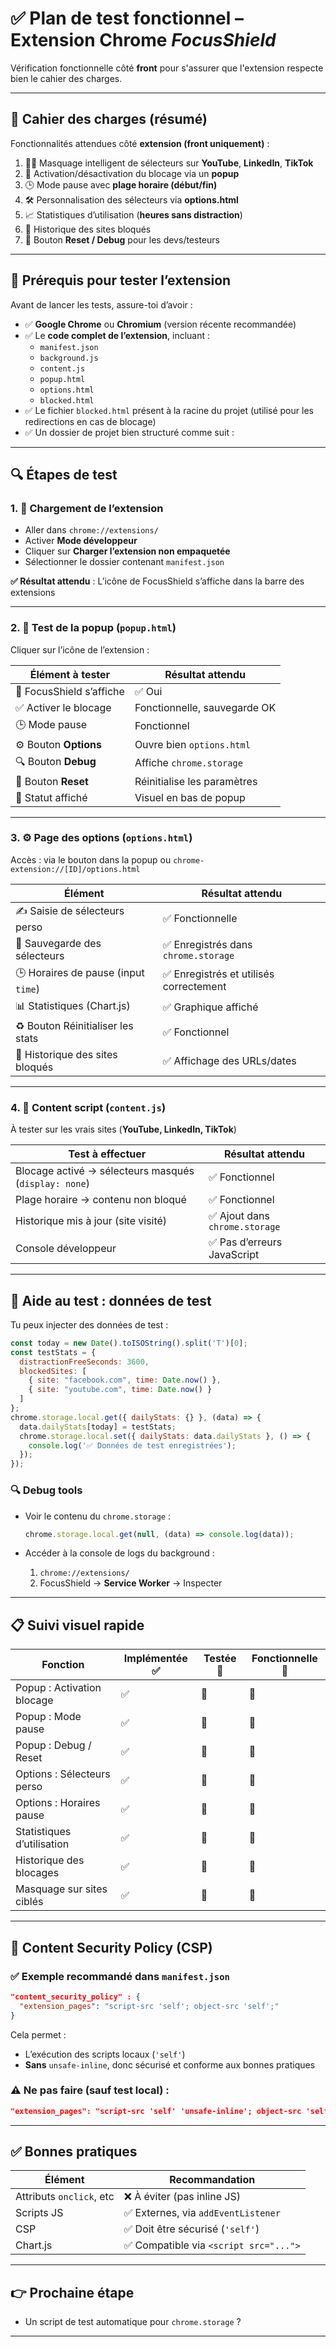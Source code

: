 # ✅ Plan de test fonctionnel – Extension Chrome *FocusShield*

Vérification fonctionnelle côté **front** pour s'assurer que l'extension respecte bien le cahier des charges.

---

## 📌 Cahier des charges (résumé)

Fonctionnalités attendues côté **extension (front uniquement)** :

1. 🕵️‍♂️ Masquage intelligent de sélecteurs sur **YouTube**, **LinkedIn**, **TikTok**  
2. 🔘 Activation/désactivation du blocage via un **popup**  
3. 🕒 Mode pause avec **plage horaire (début/fin)**  
4. 🛠️ Personnalisation des sélecteurs via **options.html**  
5. 📈 Statistiques d’utilisation (**heures sans distraction**)  
6. 📜 Historique des sites bloqués  
7. 🧹 Bouton **Reset / Debug** pour les devs/testeurs  

---

## 🧰 Prérequis pour tester l’extension

Avant de lancer les tests, assure-toi d’avoir :

- ✅ **Google Chrome** ou **Chromium** (version récente recommandée)
- ✅ Le **code complet de l’extension**, incluant :
  - `manifest.json`
  - `background.js`
  - `content.js`
  - `popup.html`
  - `options.html`
  - `blocked.html`
- ✅ Le fichier `blocked.html` présent à la racine du projet (utilisé pour les redirections en cas de blocage)
- ✅ Un dossier de projet bien structuré comme suit :

---

## 🔍 Étapes de test

### 1. 🚀 Chargement de l’extension

- Aller dans `chrome://extensions/`
- Activer **Mode développeur**
- Cliquer sur **Charger l’extension non empaquetée**
- Sélectionner le dossier contenant `manifest.json`

**✅ Résultat attendu** : L’icône de FocusShield s’affiche dans la barre des extensions

---

### 2. 🧘 Test de la popup (`popup.html`)

Cliquer sur l’icône de l’extension :

| Élément à tester                          | Résultat attendu                      |
|------------------------------------------|----------------------------------------|
| 🧘 FocusShield s’affiche                   | ✅ Oui                                  |
| ✅ Activer le blocage                     | Fonctionnelle, sauvegarde OK           |
| 🕒 Mode pause                             | Fonctionnel                            |
| ⚙️ Bouton **Options**                     | Ouvre bien `options.html`              |
| 🔍 Bouton **Debug**                       | Affiche `chrome.storage`               |
| 🧹 Bouton **Reset**                       | Réinitialise les paramètres            |
| 🔄 Statut affiché                         | Visuel en bas de popup                 |

---

### 3. ⚙️ Page des options (`options.html`)

Accès : via le bouton dans la popup ou `chrome-extension://[ID]/options.html`

| Élément                                  | Résultat attendu                        |
|------------------------------------------|------------------------------------------|
| ✍️ Saisie de sélecteurs perso             | ✅ Fonctionnelle                         |
| 💾 Sauvegarde des sélecteurs              | ✅ Enregistrés dans `chrome.storage`     |
| 🕒 Horaires de pause (input `time`)       | ✅ Enregistrés et utilisés correctement |
| 📊 Statistiques (Chart.js)                | ✅ Graphique affiché                     |
| ♻️ Bouton Réinitialiser les stats         | ✅ Fonctionnel                           |
| 📜 Historique des sites bloqués          | ✅ Affichage des URLs/dates              |

---

### 4. 🎯 Content script (`content.js`)

À tester sur les vrais sites (**YouTube, LinkedIn, TikTok**)

| Test à effectuer                                       | Résultat attendu                         |
|--------------------------------------------------------|-------------------------------------------|
| Blocage activé → sélecteurs masqués (`display: none`) | ✅ Fonctionnel                            |
| Plage horaire → contenu non bloqué                     | ✅ Fonctionnel                            |
| Historique mis à jour (site visité)                   | ✅ Ajout dans `chrome.storage`            |
| Console développeur                                    | ✅ Pas d’erreurs JavaScript               |

---

## 🧪 Aide au test : données de test

Tu peux injecter des données de test :

```js
const today = new Date().toISOString().split('T')[0];
const testStats = {
  distractionFreeSeconds: 3600,
  blockedSites: [
    { site: "facebook.com", time: Date.now() },
    { site: "youtube.com", time: Date.now() }
  ]
};
chrome.storage.local.get({ dailyStats: {} }, (data) => {
  data.dailyStats[today] = testStats;
  chrome.storage.local.set({ dailyStats: data.dailyStats }, () => {
    console.log('✅ Données de test enregistrées');
  });
});
```

### 🔍 Debug tools

- Voir le contenu du `chrome.storage` :
  ```js
  chrome.storage.local.get(null, (data) => console.log(data));
  ```

- Accéder à la console de logs du background :
  1. `chrome://extensions/`
  2. FocusShield → **Service Worker** → Inspecter

---

## 📋 Suivi visuel rapide

| Fonction                     | Implémentée ✅ | Testée 🔲 | Fonctionnelle 🔲 |
|-----------------------------|----------------|-----------|------------------|
| Popup : Activation blocage  | ✅              | 🔲        | 🔲               |
| Popup : Mode pause          | ✅              | 🔲        | 🔲               |
| Popup : Debug / Reset       | ✅              | 🔲        | 🔲               |
| Options : Sélecteurs perso  | ✅              | 🔲        | 🔲               |
| Options : Horaires pause    | ✅              | 🔲        | 🔲               |
| Statistiques d’utilisation  | ✅              | 🔲        | 🔲               |
| Historique des blocages     | ✅              | 🔲        | 🔲               |
| Masquage sur sites ciblés   | ✅              | 🔲        | 🔲               |

---

## 🔐 Content Security Policy (CSP)

### ✅ Exemple recommandé dans `manifest.json`

```json
"content_security_policy" : {
  "extension_pages": "script-src 'self'; object-src 'self';"
}
```

Cela permet :
- L’exécution des scripts locaux (`'self'`)
- **Sans** `unsafe-inline`, donc sécurisé et conforme aux bonnes pratiques

### ⚠️ Ne pas faire (sauf test local) :

```json
"extension_pages": "script-src 'self' 'unsafe-inline'; object-src 'self';"
```

---

## ✅ Bonnes pratiques

| Élément                  | Recommandation                        |
|--------------------------|----------------------------------------|
| Attributs `onclick`, etc | ❌ À éviter (pas inline JS)            |
| Scripts JS               | ✅ Externes, via `addEventListener`    |
| CSP                      | ✅ Doit être sécurisé (`'self'`)       |
| Chart.js                 | ✅ Compatible via `<script src="...">` |

---

## 👉 Prochaine étape

- Un script de test automatique pour `chrome.storage` ?

---